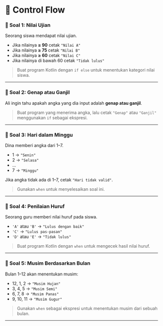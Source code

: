 # 📝 Control Flow

### 🔹 Soal 1: Nilai Ujian

Seorang siswa mendapat nilai ujian.

- Jika nilainya **≥ 90** cetak `"Nilai A"`  
- Jika nilainya **≥ 75** cetak `"Nilai B"`
- Jika nilainya **≥ 60** cetak `"Nilai C"`
- Jika nilainya di bawah 60 cetak `"Tidak lulus"`

> Buat program Kotlin dengan `if else` untuk menentukan kategori nilai siswa.

---

### 🔹 Soal 2: Genap atau Ganjil

Ali ingin tahu apakah angka yang dia input adalah **genap atau ganjil**.

> Buat program yang menerima angka, lalu cetak `"Genap"` atau `"Ganjil"` menggunakan `if` sebagai ekspresi.

---

### 🔹 Soal 3: Hari dalam Minggu

Dina memberi angka dari 1–7.

- 1 → `"Senin"`
- 2 → `"Selasa"`
- …
- 7 → `"Minggu"`

Jika angka tidak ada di 1–7, cetak `"Hari tidak valid"`.

> Gunakan `when` untuk menyelesaikan soal ini.

---

### 🔹 Soal 4: Penilaian Huruf

Seorang guru memberi nilai huruf pada siswa.

- `'A'` atau `'B'` → `"Lulus dengan baik"`
- `'C'` → `"Lulus pas-pasan"`
- `'D'` atau `'E'` → `"Tidak lulus"`

> Buat program Kotlin dengan `when` untuk mengecek hasil nilai huruf.

---

### 🔹 Soal 5: Musim Berdasarkan Bulan

Bulan 1–12 akan menentukan musim:

- 12, 1, 2 → `"Musim Hujan"`
- 3, 4, 5 → `"Musim Semi"`
- 6, 7, 8 → `"Musim Panas"`
- 9, 10, 11 → `"Musim Gugur"`

> Gunakan `when` sebagai ekspresi untuk menentukan musim dari sebuah bulan.

---
